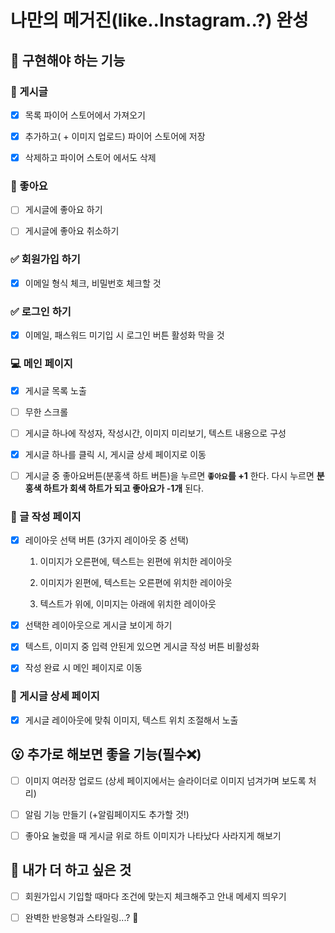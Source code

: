 # 나만의 메거진(like..Instagram..?) 완성

## 🎈 구현해야 하는 기능

### 📰 게시글

- [x] 목록 파이어 스토어에서 가져오기

- [x] 추가하고( + 이미지 업로드) 파이어 스토어에 저장

- [x] 삭제하고 파이어 스토어 에서도 삭제

### 🧡 좋아요

- [ ] 게시글에 좋아요 하기

- [ ] 게시글에 좋아요 취소하기

### ✅ 회원가입 하기

- [x] 이메일 형식 체크, 비밀번호 체크할 것

### ✅ 로그인 하기

- [x] 이메일, 패스워드 미기입 시 로그인 버튼 활성화 막을 것

### 💻 메인 페이지

- [x] 게시글 목록 노출

- [ ] 무한 스크롤

- [ ] 게시글 하나에 작성자, 작성시간, 이미지 미리보기, 텍스트 내용으로 구성

- [x] 게시글 하나를 클릭 시, 게시글 상세 페이지로 이동

- [ ] 게시글 중 좋아요버튼(분홍색 하트 버튼)을 누르면 **`좋아요`를 +1** 한다. 다시 누르면 **분홍색 하트가 회색 하트가 되고 좋아요가 -1개** 된다.

### 📝 글 작성 페이지

- [x] 레이아웃 선택 버튼 (3가지 레이아웃 중 선택)

  1. 이미지가 오른편에, 텍스트는 왼편에 위치한 레이아웃

  2. 이미지가 왼편에, 텍스트는 오른편에 위치한 레이아웃

  3. 텍스트가 위에, 이미지는 아래에 위치한 레이아웃

- [x] 선택한 레이아웃으로 게시글 보이게 하기

- [x] 텍스트, 이미지 중 입력 안된게 있으면 게시글 작성 버튼 비활성화

- [x] 작성 완료 시 메인 페이지로 이동

### 📖 게시글 상세 페이지

- [x] 게시글 레이아웃에 맞춰 이미지, 텍스트 위치 조절해서 노출

## 😮 추가로 해보면 좋을 기능(필수❌)

- [ ] 이미지 여러장 업로드 (상세 페이지에서는 슬라이더로 이미지 넘겨가며 보도록 처리)

- [ ] 알림 기능 만들기 (+알림페이지도 추가할 것!)

- [ ] 좋아요 눌렀을 때 게시글 위로 하트 이미지가 나타났다 사라지게 해보기

## 🎨 내가 더 하고 싶은 것

- [ ] 회원가입시 기입할 때마다 조건에 맞는지 체크해주고 안내 메세지 띄우기

- [ ] 완벽한 반응형과 스타일링...? 🎀
